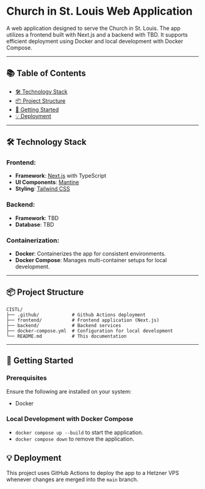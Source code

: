 # Church in St. Louis Web Application

A web application designed to serve the Church in St. Louis. The app utilizes a frontend built with Next.js and a backend with TBD. It supports efficient deployment using Docker and local development with Docker Compose.

---

## 📚 Table of Contents
- [🛠️ Technology Stack](#️-technology-stack)
- [📦 Project Structure](#-project-structure)
- [🚀 Getting Started](#-getting-started)
- [💡 Deployment](#-deployment)

---

## 🛠️ Technology Stack
### **Frontend**:
- **Framework**: [Next.js](https://nextjs.org/) with TypeScript
- **UI Components**: [Mantine](https://mantine.dev/)
- **Styling**: [Tailwind CSS](https://tailwindcss.com/)

### **Backend**:
- **Framework**: TBD
- **Database**: TBD

### **Containerization**:
- **Docker**: Containerizes the app for consistent environments.
- **Docker Compose**: Manages multi-container setups for local development.

---

## 📦 Project Structure
```
CISTL/
├── .github/            # Github Actions deployment
├── frontend/           # Frontend application (Next.js)
├── backend/            # Backend services
├── docker-compose.yml  # Configuration for local development
└── README.md           # This documentation
```

---

## 🚀 Getting Started
### Prerequisites
Ensure the following are installed on your system:
- Docker

### Local Development with Docker Compose
- `docker compose up --build` to start the application.
- `docker compose down` to remove the application.


## 💡 Deployment
This project uses GitHub Actions to deploy the app to a Hetzner VPS whenever changes are merged into the `main` branch.